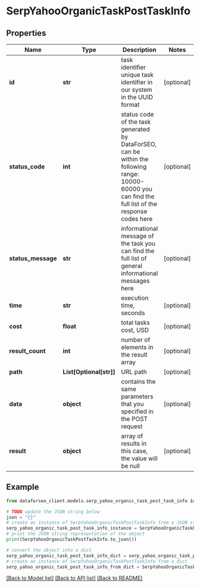 # SerpYahooOrganicTaskPostTaskInfo


## Properties

Name | Type | Description | Notes
------------ | ------------- | ------------- | -------------
**id** | **str** | task identifier unique task identifier in our system in the UUID format | [optional] 
**status_code** | **int** | status code of the task generated by DataForSEO, can be within the following range: 10000-60000 you can find the full list of the response codes here | [optional] 
**status_message** | **str** | informational message of the task you can find the full list of general informational messages here | [optional] 
**time** | **str** | execution time, seconds | [optional] 
**cost** | **float** | total tasks cost, USD | [optional] 
**result_count** | **int** | number of elements in the result array | [optional] 
**path** | **List[Optional[str]]** | URL path | [optional] 
**data** | **object** | contains the same parameters that you specified in the POST request | [optional] 
**result** | **object** | array of results in this case, the value will be null | [optional] 

## Example

```python
from dataforseo_client.models.serp_yahoo_organic_task_post_task_info import SerpYahooOrganicTaskPostTaskInfo

# TODO update the JSON string below
json = "{}"
# create an instance of SerpYahooOrganicTaskPostTaskInfo from a JSON string
serp_yahoo_organic_task_post_task_info_instance = SerpYahooOrganicTaskPostTaskInfo.from_json(json)
# print the JSON string representation of the object
print(SerpYahooOrganicTaskPostTaskInfo.to_json())

# convert the object into a dict
serp_yahoo_organic_task_post_task_info_dict = serp_yahoo_organic_task_post_task_info_instance.to_dict()
# create an instance of SerpYahooOrganicTaskPostTaskInfo from a dict
serp_yahoo_organic_task_post_task_info_from_dict = SerpYahooOrganicTaskPostTaskInfo.from_dict(serp_yahoo_organic_task_post_task_info_dict)
```
[[Back to Model list]](../README.md#documentation-for-models) [[Back to API list]](../README.md#documentation-for-api-endpoints) [[Back to README]](../README.md)


